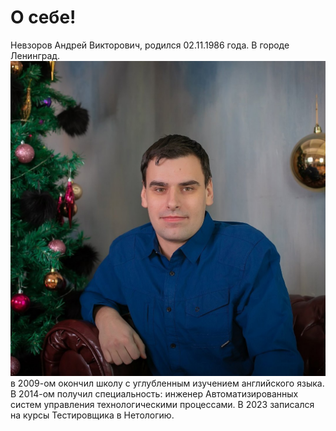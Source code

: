 # О себе!
Невзоров Андрей Викторович, родился 02.11.1986 года. В городе Ленинград. 
![](1.jpg)
в 2009-ом окончил школу с углубленным изучением английского языка. 
В 2014-ом получил специальность: инженер Автоматизированных систем управления технологическими процессами.
В 2023 записался на курсы Тестировщика в Нетологию. 